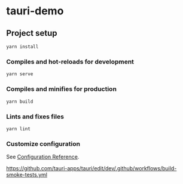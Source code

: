 <!--
 * @Project: 
 * @Remark: 
 * @Author: 邹新许
 * @Date: 2021-02-24 11:02:34
 * @LastEditors: 邹新许
 * @LastEditTime: 2021-02-25 10:27:59
 * @FilePath: /tauri-demo/README.md
-->
# tauri-demo

## Project setup
```
yarn install
```

### Compiles and hot-reloads for development
```
yarn serve
```

### Compiles and minifies for production
```
yarn build
```

### Lints and fixes files
```
yarn lint
```

### Customize configuration
See [Configuration Reference](https://cli.vuejs.org/config/).


https://github.com/tauri-apps/tauri/edit/dev/.github/workflows/build-smoke-tests.yml